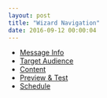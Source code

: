 ```yaml
---
layout: post
title: "Wizard Navigation"
date: 2016-09-12 00:00:04
---
```


<ul class="nav nav-justified nav-pills nav-pills-numbered">
  <li>
    <a href="#">Message Info</a>
  </li>
  <li>
    <i class="fa fa-caret-right"></i>
    <a href="#">Target Audience</a>
  </li>
  <li class="active">
    <i class="fa fa-caret-right"></i>
    <a href="#">Content</a>
  </li>
  <li class="disabled">
    <i class="fa fa-caret-right"></i>
    <a href="#">Preview &amp; Test</a>
  </li>
  <li class="disabled">
    <i class="fa fa-caret-right"></i>
    <a href="#">Schedule</a>
  </li>
</ul>
